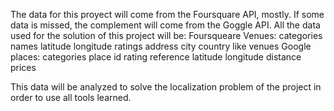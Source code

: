 The data for this proyect will come from the Foursquare API, mostly. If some data is missed, 
 the complement will come from the Goggle API. All the data used for the solution of this project will be:
 Foursqueare Venues:
   categories
   names
   latitude
   longitude
   ratings
   address
   city
   country
   like venues
 Google places:
   categories
   place id
   rating
   reference
   latitude
   longitude
   distance
   prices

 This data will be analyzed to solve the localization problem of the project in order to use all tools learned.
